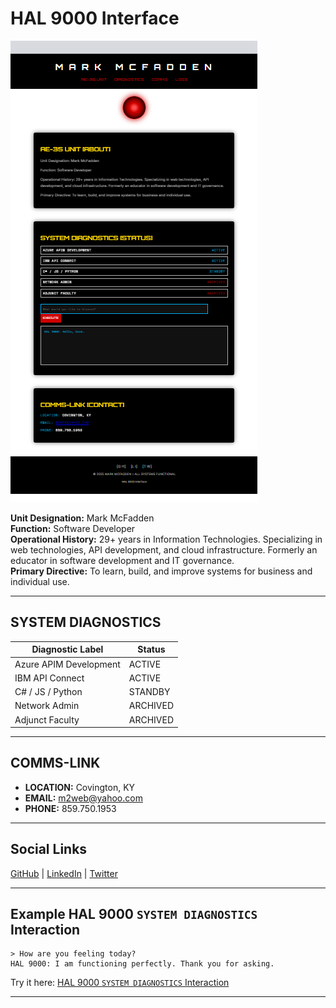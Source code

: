 # HAL 9000 Interface

![HAL 9000 Interface Screenshot](images/hal-9000-screenshot-2025-08-01.png)

**Unit Designation:** Mark McFadden  
**Function:** Software Developer  
**Operational History:** 29+ years in Information Technologies. Specializing in web technologies, API development, and cloud infrastructure. Formerly an educator in software development and IT governance.  
**Primary Directive:** To learn, build, and improve systems for business and individual use.

---

## SYSTEM DIAGNOSTICS

| Diagnostic Label         | Status    |
|-------------------------|-----------|
| Azure APIM Development  | ACTIVE    |
| IBM API Connect         | ACTIVE    |
| C# / JS / Python        | STANDBY   |
| Network Admin           | ARCHIVED  |
| Adjunct Faculty         | ARCHIVED  |

---

## COMMS-LINK

- **LOCATION:** Covington, KY
- **EMAIL:** [m2web@yahoo.com](mailto:m2web@yahoo.com)
- **PHONE:** 859.750.1953

---

## Social Links

[GitHub](https://github.com/m2web) | [LinkedIn](https://www.linkedin.com/in/m2web/) | [Twitter](https://twitter.com/m2web)

---

## Example HAL 9000 `SYSTEM DIAGNOSTICS` Interaction

```text
> How are you feeling today?
HAL 9000: I am functioning perfectly. Thank you for asking.
```

Try it here: [HAL 9000 `SYSTEM DIAGNOSTICS` Interaction](https://markmcfadden.net/#status)

---
